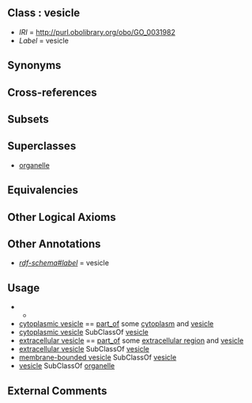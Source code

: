 
## Class : vesicle

 * *IRI* = http://purl.obolibrary.org/obo/GO_0031982
 * *Label* = vesicle

## Synonyms


## Cross-references


## Subsets


## Superclasses

 * [organelle](../../GO/26/GO_0043226.md)

## Equivalencies


## Other Logical Axioms


## Other Annotations

 * *[rdf-schema#label](../../el/rdf-schema#label.md)* = vesicle

## Usage

 * -
 * [cytoplasmic vesicle](../../GO/10/GO_0031410.md) == [part_of](../../BFO/50/BFO_0000050.md) some [cytoplasm](../../GO/37/GO_0005737.md) and [vesicle](../../GO/82/GO_0031982.md)
 * [cytoplasmic vesicle](../../GO/10/GO_0031410.md) SubClassOf [vesicle](../../GO/82/GO_0031982.md)
 * [extracellular vesicle](../../GO/61/GO_1903561.md) == [part_of](../../BFO/50/BFO_0000050.md) some [extracellular region](../../GO/76/GO_0005576.md) and [vesicle](../../GO/82/GO_0031982.md)
 * [extracellular vesicle](../../GO/61/GO_1903561.md) SubClassOf [vesicle](../../GO/82/GO_0031982.md)
 * [membrane-bounded vesicle](../../GO/88/GO_0031988.md) SubClassOf [vesicle](../../GO/82/GO_0031982.md)
 * [vesicle](../../GO/82/GO_0031982.md) SubClassOf [organelle](../../GO/26/GO_0043226.md)

## External Comments

